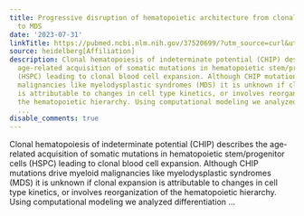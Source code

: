 ```yaml
---
title: Progressive disruption of hematopoietic architecture from clonal hematopoiesis
  to MDS
date: '2023-07-31'
linkTitle: https://pubmed.ncbi.nlm.nih.gov/37520699/?utm_source=curl&utm_medium=rss&utm_campaign=pubmed-2&utm_content=1FakS-2QOkCT8HsMOQP1bCRQ4YzyumYOmxmF0moLsQ3dFB1E9V&fc=20220326224207&ff=20230731181122&v=2.17.9.post6+86293ac
source: heidelberg[Affiliation]
description: Clonal hematopoiesis of indeterminate potential (CHIP) describes the
  age-related acquisition of somatic mutations in hematopoietic stem/progenitor cells
  (HSPC) leading to clonal blood cell expansion. Although CHIP mutations drive myeloid
  malignancies like myelodysplastic syndromes (MDS) it is unknown if clonal expansion
  is attributable to changes in cell type kinetics, or involves reorganization of
  the hematopoietic hierarchy. Using computational modeling we analyzed differentiation
  ...
disable_comments: true
---
```

Clonal hematopoiesis of indeterminate potential (CHIP) describes the age-related acquisition of somatic mutations in hematopoietic stem/progenitor cells (HSPC) leading to clonal blood cell expansion. Although CHIP mutations drive myeloid malignancies like myelodysplastic syndromes (MDS) it is unknown if clonal expansion is attributable to changes in cell type kinetics, or involves reorganization of the hematopoietic hierarchy. Using computational modeling we analyzed differentiation ...